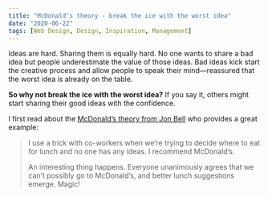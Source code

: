 ```yaml
---
title: "McDonald’s theory - break the ice with the worst idea"
date: "2020-06-22"
tags: [Web Design, Design, Inspiration, Management]
---
```


Ideas are hard. Sharing them is equally hard. No one wants to share a bad idea but people underestimate the value of those ideas. Bad ideas kick start the creative process and allow people to speak their mind—reassured that the worst idea is already on the table. 

**So why not break the ice with the worst idea?** If you say it, others might start sharing their good ideas with the confidence. 

I first read about the [McDonald’s theory from Jon Bell](https://medium.com/@jonbell/mcdonalds-theory-9216e1c9da7d) who provides a great example:

> I use a trick with co-workers when we’re trying to decide where to eat for lunch and no one has any ideas. I recommend McDonald’s.  
>   
> An interesting thing happens. Everyone unanimously agrees that we can’t possibly go to McDonald’s, and better lunch suggestions emerge. Magic!  